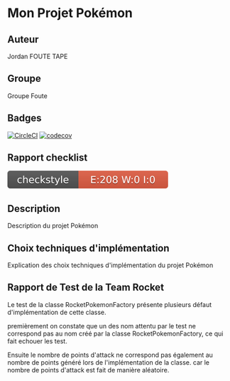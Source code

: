 # Mon Projet Pokémon

## Auteur
Jordan FOUTE TAPE

## Groupe
Groupe Foute

## Badges

[![CircleCI](https://dl.circleci.com/insights-snapshot/gh/foutejordan/ceri-m1-techniques-de-test/master/say-hello-workflow/badge.svg?window=30d)](https://app.circleci.com/insights/github/foutejordan/ceri-m1-techniques-de-test/workflows/say-hello-workflow/overview?branch=master&reporting-window=last-30-days&insights-snapshot=true)
[![codecov](https://codecov.io/gh/foutejordan/ceri-m1-techniques-de-test/branch/master/graph/badge.svg?token=KCWEC19HT7)](https://codecov.io/gh/foutejordan/ceri-m1-techniques-de-test)

## Rapport checklist
![Checkstyle](target/site/badges/checkstyle-result.svg)
## Description
Description du projet Pokémon

## Choix techniques d'implémentation
Explication des choix techniques d'implémentation du projet Pokémon

## Rapport de Test de la Team Rocket

Le test de la classe RocketPokemonFactory présente plusieurs défaut d'implémentation de cette classe.

premièrement on constate que un des nom  attentu par le test ne correspond pas au nom créé par la classe RocketPokemonFactory, ce qui fait echouer les test.

Ensuite le nombre de points d'attack ne correspond pas également au nombre de points généré lors de l'implémentation de la classe. car le nombre de points d'attack est fait de manière aléatoire.

